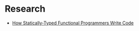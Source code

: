 # Research

- [How Statically-Typed Functional Programmers Write Code](./papers/how-statically-typed-functional-programmers-write-code)
